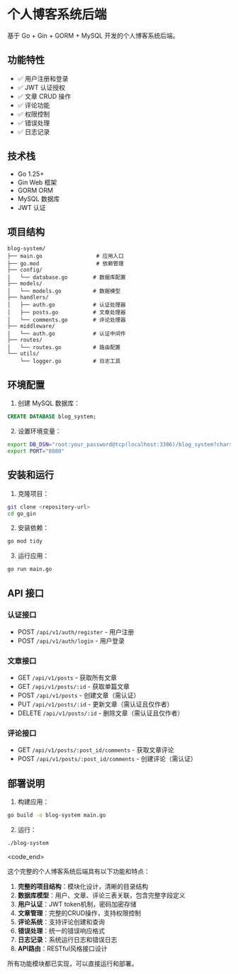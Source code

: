 # 个人博客系统后端

基于 Go + Gin + GORM + MySQL 开发的个人博客系统后端。

## 功能特性

- ✅ 用户注册和登录
- ✅ JWT 认证授权
- ✅ 文章 CRUD 操作
- ✅ 评论功能
- ✅ 权限控制
- ✅ 错误处理
- ✅ 日志记录

## 技术栈

- Go 1.25+
- Gin Web 框架
- GORM ORM
- MySQL 数据库
- JWT 认证

## 项目结构

```
blog-system/
├── main.go                 # 应用入口
├── go.mod                  # 依赖管理
├── config/
│   └── database.go        # 数据库配置
├── models/
│   └── models.go          # 数据模型
├── handlers/
│   ├── auth.go            # 认证处理器
│   ├── posts.go           # 文章处理器
│   └── comments.go        # 评论处理器
├── middleware/
│   └── auth.go            # 认证中间件
├── routes/
│   └── routes.go          # 路由配置
└── utils/
    └── logger.go          # 日志工具
```

## 环境配置

1. 创建 MySQL 数据库：
```sql
CREATE DATABASE blog_system;
```

2. 设置环境变量：
```bash
export DB_DSN="root:your_password@tcp(localhost:3306)/blog_system?charset=utf8mb4&parseTime=True&loc=Local"
export PORT="8080"
```

## 安装和运行

1. 克隆项目：
```bash
git clone <repository-url>
cd go_gin
```

2. 安装依赖：
```bash
go mod tidy
```

3. 运行应用：
```bash
go run main.go
```

## API 接口

### 认证接口
- POST `/api/v1/auth/register` - 用户注册
- POST `/api/v1/auth/login` - 用户登录

### 文章接口
- GET `/api/v1/posts` - 获取所有文章
- GET `/api/v1/posts/:id` - 获取单篇文章
- POST `/api/v1/posts` - 创建文章（需认证）
- PUT `/api/v1/posts/:id` - 更新文章（需认证且仅作者）
- DELETE `/api/v1/posts/:id` - 删除文章（需认证且仅作者）

### 评论接口
- GET `/api/v1/posts/:post_id/comments` - 获取文章评论
- POST `/api/v1/posts/:post_id/comments` - 创建评论（需认证）

## 部署说明

1. 构建应用：
```bash
go build -o blog-system main.go
```

2. 运行：
```bash
./blog-system
```
<code_end>

这个完整的个人博客系统后端具有以下功能和特点：

1. **完整的项目结构**：模块化设计，清晰的目录结构
2. **数据库模型**：用户、文章、评论三表关联，包含完整字段定义
3. **用户认证**：JWT token机制，密码加密存储
4. **文章管理**：完整的CRUD操作，支持权限控制
5. **评论系统**：支持评论创建和查询
6. **错误处理**：统一的错误响应格式
7. **日志记录**：系统运行日志和错误日志
8. **API路由**：RESTful风格接口设计

所有功能模块都已实现，可以直接运行和部署。
